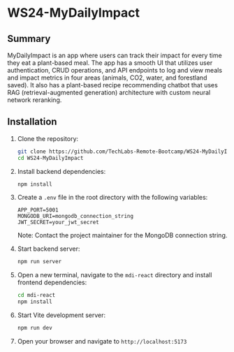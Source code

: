 # WS24-MyDailyImpact

## Summary

MyDailyImpact is an app where users can track their impact for every time they eat a plant-based meal. The app has a smooth UI that utilizes user authentication, CRUD operations, and API endpoints to log and view meals and impact metrics in four areas (animals, CO2, water, and forestland saved). It also has a plant-based recipe recommending chatbot that uses RAG (retrieval-augmented generation) architecture with custom neural network reranking.



## Installation

1. Clone the repository:
   ```bash
   git clone https://github.com/TechLabs-Remote-Bootcamp/WS24-MyDailyImpact
   cd WS24-MyDailyImpact
   ```

2. Install backend dependencies:
   ```bash
   npm install
   ```

3. Create a `.env` file in the root directory with the following variables:
   ```
   APP_PORT=5001
   MONGODB_URI=mongodb_connection_string
   JWT_SECRET=your_jwt_secret
   ```
   Note: Contact the project maintainer for the MongoDB connection string.

4. Start backend server:
   ```bash
   npm run server
   ```

5. Open a  new terminal, navigate to the `mdi-react` directory and install frontend dependencies:
    ```bash
    cd mdi-react
    npm install
    ````

6. Start Vite development server:
   ```bash
   npm run dev
   ```

7. Open your browser and navigate to `http://localhost:5173`
